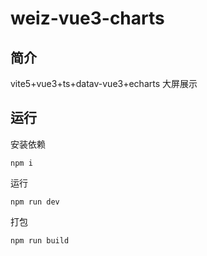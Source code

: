 # weiz-vue3-charts

## 简介

vite5+vue3+ts+datav-vue3+echarts 大屏展示

## 运行

安装依赖
```shell
npm i
```

运行
```shell
npm run dev
```

打包
```shell
npm run build
```